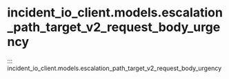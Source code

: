 # incident_io_client.models.escalation_path_target_v2_request_body_urgency

::: incident_io_client.models.escalation_path_target_v2_request_body_urgency